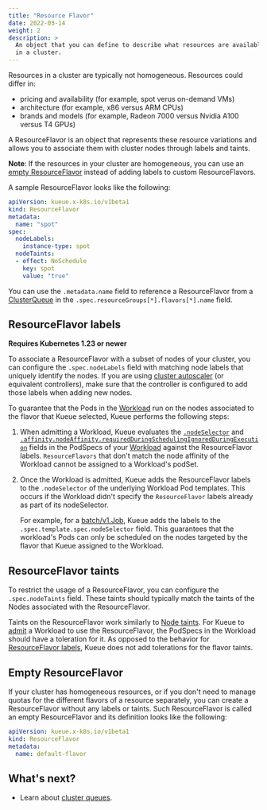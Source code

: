 ```yaml
---
title: "Resource Flavor"
date: 2022-03-14
weight: 2
description: >
  An object that you can define to describe what resources are available
  in a cluster.
---
```


Resources in a cluster are typically not homogeneous. Resources could differ in:

- pricing and availability (for example, spot verus on-demand VMs)
- architecture (for example, x86 versus ARM CPUs)
- brands and models (for example, Radeon 7000 versus Nvidia A100 versus T4 GPUs)

A ResourceFlavor is an object that represents these resource variations and
allows you to associate them with cluster nodes through labels and taints.

**Note**: If the resources in your cluster are homogeneous, you can use 
an [empty ResourceFlavor](#empty-resourceflavor) instead of adding labels to custom ResourceFlavors.

A sample ResourceFlavor looks like the following:

```yaml
apiVersion: kueue.x-k8s.io/v1beta1
kind: ResourceFlavor
metadata:
  name: "spot"
spec:
  nodeLabels:
    instance-type: spot
  nodeTaints:
  - effect: NoSchedule
    key: spot
    value: "true"
```

You can use the `.metadata.name` field to reference a ResourceFlavor from a
[ClusterQueue](/docs/concepts/cluster_queue) in the `.spec.resourceGroups[*].flavors[*].name` field.

## ResourceFlavor labels

**Requires Kubernetes 1.23 or newer**

To associate a ResourceFlavor with a subset of nodes of your cluster, you can
configure the `.spec.nodeLabels` field with matching node labels that uniquely identify
the nodes. If you are using [cluster autoscaler](https://github.com/kubernetes/autoscaler/tree/master/cluster-autoscaler)
(or equivalent controllers), make sure that the controller is configured to add those labels when
adding new nodes.

To guarantee that the Pods in the [Workload](/docs/concepts/workload) run on the nodes associated to the flavor
that Kueue selected, Kueue performs the following steps:

1. When admitting a Workload, Kueue evaluates the
   [`.nodeSelector`](https://kubernetes.io/docs/concepts/scheduling-eviction/assign-pod-node/#nodeselector)
   and [`.affinity.nodeAffinity.requiredDuringSchedulingIgnoredDuringExecution`](https://kubernetes.io/docs/concepts/scheduling-eviction/assign-pod-node/#node-affinity)
   fields in the PodSpecs of your [Workload](/docs/concepts/workload) against the
   ResourceFlavor labels.
   `ResourceFlavors` that don't match the node affinity of the Workload
   cannot be assigned to a Workload's podSet.


2. Once the Workload is admitted, Kueue adds the ResourceFlavor labels to the
  `.nodeSelector` of the underlying Workload Pod templates. This occurs if the Workload
   didn't specify the `ResourceFlavor` labels already as part of its nodeSelector.

   For example, for a [batch/v1.Job](https://kubernetes.io/docs/concepts/workloads/controllers/job/),
   Kueue adds the labels to the `.spec.template.spec.nodeSelector` field. This
   guarantees that the workload's Pods can only be scheduled on the nodes
   targeted by the flavor that Kueue assigned to the Workload.

## ResourceFlavor taints

To restrict the usage of a ResourceFlavor, you can configure the `.spec.nodeTaints` field.
These taints should typically match the taints of the Nodes associated with the ResourceFlavor.

Taints on the ResourceFlavor work similarly to [Node taints](https://kubernetes.io/docs/concepts/scheduling-eviction/taint-and-toleration/).
For Kueue to [admit](/docs/concepts#admission) a Workload to use the ResourceFlavor, the PodSpecs in the
Workload should have a toleration for it. As opposed to the behavior for
[ResourceFlavor labels](#resourceflavor-labels), Kueue does not add tolerations
for the flavor taints.

## Empty ResourceFlavor

If your cluster has homogeneous resources, or if you don't need to manage
quotas for the different flavors of a resource separately, you can create a
ResourceFlavor without any labels or taints. Such ResourceFlavor is called an
empty ResourceFlavor and its definition looks like the following:

```yaml
apiVersion: kueue.x-k8s.io/v1beta1
kind: ResourceFlavor
metadata:
  name: default-flavor
```

## What's next?

- Learn about [cluster queues](/docs/concepts/cluster_queue).

